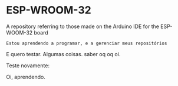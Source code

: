 # ESP-WROOM-32
 A repository referring to those made on the Arduino IDE for the ESP-WOOM-32 board


    Estou aprendendo a programar, e a gerenciar meus repositórios

E quero testar.
   Algumas coisas.
      saber
         oq
            oq
                           oi.

Teste novamente:


   Oi, aprendendo.